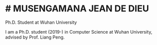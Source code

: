 # # MUSENGAMANA JEAN DE DIEU
Ph.D. Student at Wuhan University

I am a Ph.D. student (2019-) in Computer Science at Wuhan University, advised by Prof. Liang Peng.
